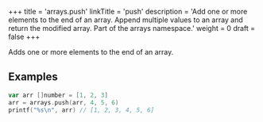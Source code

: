 +++
title = 'arrays.push'
linkTitle = 'push'
description = 'Add one or more elements to the end of an array. Append multiple values to an array and return the modified array. Part of the arrays namespace.'
weight = 0
draft = false
+++

Adds one or more elements to the end of an array.

## Examples

```go
var arr []number = [1, 2, 3]
arr = arrays.push(arr, 4, 5, 6)
printf("%s\n", arr) // [1, 2, 3, 4, 5, 6]
```

